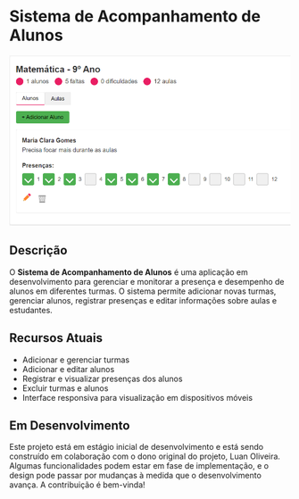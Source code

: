 # Sistema de Acompanhamento de Alunos

![Preview](arquivos/preview.png) 

## Descrição

O **Sistema de Acompanhamento de Alunos** é uma aplicação em desenvolvimento para gerenciar e monitorar a presença e desempenho de alunos em diferentes turmas. O sistema permite adicionar novas turmas, gerenciar alunos, registrar presenças e editar informações sobre aulas e estudantes.

## Recursos Atuais

- Adicionar e gerenciar turmas
- Adicionar e editar alunos
- Registrar e visualizar presenças dos alunos
- Excluir turmas e alunos
- Interface responsiva para visualização em dispositivos móveis

## Em Desenvolvimento

Este projeto está em estágio inicial de desenvolvimento e está sendo construído em colaboração com o dono original do projeto, Luan Oliveira. Algumas funcionalidades podem estar em fase de implementação, e o design pode passar por mudanças à medida que o desenvolvimento avança. A contribuição é bem-vinda!

